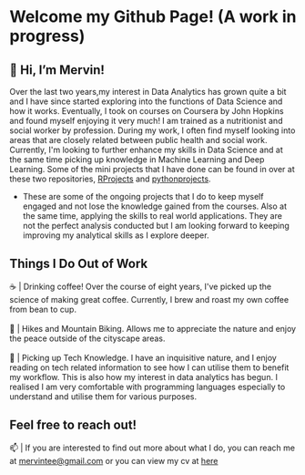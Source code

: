# Welcome my Github Page! (A work in progress)

## 👋 Hi, I’m Mervin!
Over the last two years,my interest in Data Analytics has grown quite a bit and I have since started exploring into the functions of Data Science and how it works. Eventually, I took on courses on Coursera by John Hopkins and found myself enjoying it very much! I am trained as a nutritionist and social worker by profession. During my work, I often find myself looking into areas that are closely related between public health and social work. Currently, I'm looking to further enhance my skills in Data Science and at the same time picking up knowledge in Machine Learning and Deep Learning. Some of the mini projects that I have done can be found in over at these two repositories, [RProjects](https://github.com/meRveet/RProjects) and [pythonprojects](https://github.com/meRveet/pythonprojects). 

* These are some of the ongoing projects that I do to keep myself engaged and not lose the knowledge gained from the courses. Also at the same time, applying the skills to real world applications. They are not the perfect analysis conducted but I am looking forward to keeping improving my analytical skills as I explore deeper. 

## Things I Do Out of Work
☕️ | Drinking coffee! Over the course of eight years, I've picked up the science of making great coffee. Currently, I brew and roast my own coffee from bean to cup. <br><br>
🚵 | Hikes and Mountain Biking. Allows me to appreciate the nature and enjoy the peace outside of the cityscape areas.  <br><br>
📖 | Picking up Tech Knowledge. I have an inquisitive nature, and I enjoy reading on tech related information to see how I can utilise them to benefit my workflow. This is also how my interest in data analytics has begun. I realised I am very comfortable with programming languages especially to understand and utilise them for various purposes. <br>

## Feel free to reach out!
📫 | If you are interested to find out more about what I do, you can reach me at mervintee@gmail.com or you can view my cv at [here](https://github.com/merveet-personalprojects/CV/raw/master/Resume_Mervin.pdf)

<!---
meRveet/meRveet is a ✨ special ✨ repository because its `README.md` (this file) appears on your GitHub profile.
You can click the Preview link to take a look at your changes.
--->
